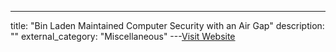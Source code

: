 ---
title: "Bin Laden Maintained Computer Security with an Air Gap"
description: ""
external_category: "Miscellaneous"
---[Visit Website](https://www.schneier.com/blog/archives/2011/05/bin_laden_maint.html)

